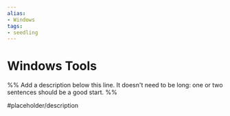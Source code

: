 ```yaml
---
alias: 
- Windows
tags:
- seedling
---
```


# Windows Tools

%% Add a description below this line. It doesn't need to be long: one or two sentences should be a good start. %%

#placeholder/description 
